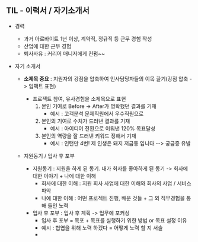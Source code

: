 ## TIL - 이력서 / 자기소개서



- 경력
  - 과거 아르바이트 1년 이상, 계약직, 정규직 등 근무 경험 작성
  - 산업에 대한 근무 경험
  - 퇴사사유 : 커리어 매니저에게 컨펌~~

- 자기 소개서

  - **소제목 중요** : 지원자의 강점을 압축하여 인사담당자들의 이목 끌기(강점 압축 -> 임팩트 표현)
    - 프로젝트 참여, 유사경험을 소제목으로 표현
      1. 본인 기여로 Before -> After가 명확했던 결과를 기재
         - 예시 : 고객분석 문제직원에서 우수직원으로
      2. 본인의 기여로 수치가 드러낸 결과를 기재
         - 예시 : 아이디어 전환으로 이뤄낸 120% 목표달성
      3. 본인의 역량을 잘 드러낸 키워드 정해서 기재
         - 예시 : 인턴만 4번! 제 인생은 돼지 저금통 입니다 --> 궁금증 유발

  - 지원동기 / 입사 후 포부
    - 지원동기 : 지원을 하게 된 동기. 내가 회사를 좋아하게 된 동기 -> 회사에 대한 이야기 + 나에 대한 이해
      - 회사에 대한 이해 : 지원 회사 사업에 대한 이해와 회사의 사업 / 서비스 파악
      - 나에 대한 이해 : 어떤 프로젝트 진행, 배운 것들 + 그 외 직무경험을 통해 들인 노력
    - 입사 후 포부 : 입사 후 계획 -> 업무에 포커싱
      - 입사 후 포부 = 목포 + 목표를 실행하기 위한 방법 or 목표 설정 이유
      - 예시 : 협엽을 위해 노력 하겠다 = 어떻게 노력 할 지 서술
      - 


